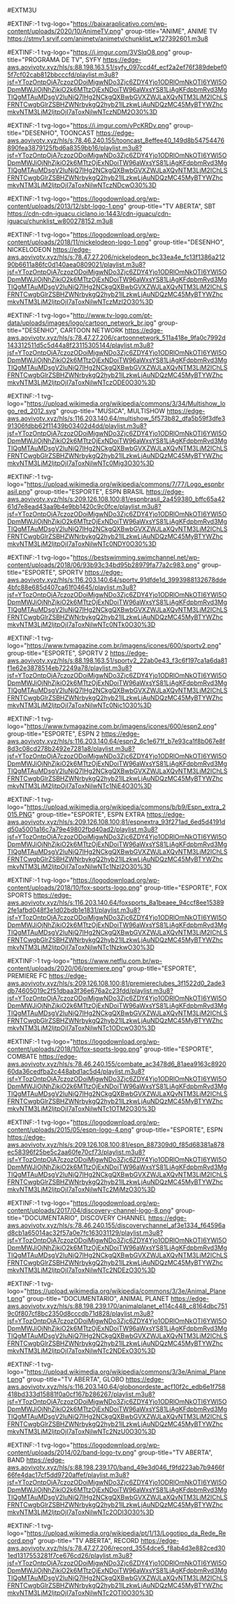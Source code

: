 #EXTM3U

#EXTINF:-1 tvg-logo="https://baixaraplicativo.com/wp-content/uploads/2020/10/AnimeTV.png" group-title="ANIME", ANIME TV 
https://stmv1.srvif.com/animetv/animetv/chunklist_w127392601.m3u8

#EXTINF:-1 tvg-logo="https://i.imgur.com/3VSlqO8.png" group-title="PROGRAMA DE TV", SYFY
https://edge-aws.aovivotv.xyz/hls/s:88.198.163.51/syfy_097ccd4f_ecf2a2ef76f389debef05f7cf02cab812bbcccfd/playlist.m3u8?jsf=YTozOntpOjA7czozODoiMjgwNDo3Zjc6ZDY4Yjo1ODRlOmNkOTI6YWI5ODpmMWJiOjNhZjkiO2k6MTtzOjExNDoiTW96aWxsYS81LjAgKFdpbmRvd3MgTlQgMTAuMDsgV2luNjQ7IHg2NCkgQXBwbGVXZWJLaXQvNTM3LjM2IChLSFRNTCwgbGlrZSBHZWNrbykgQ2hyb21lLzkwLjAuNDQzMC45MyBTYWZhcmkvNTM3LjM2IjtpOjI7aToxNjIwNTczNDM2O30%3D

#EXTINF:-1 tvg-logo="https://i.imgur.com/vPcKRDv.png" group-title="DESENHO", TOONCAST
https://edge-aws.aovivotv.xyz/hls/s:78.46.240.155/tooncast_8effee40_149d8b54754476890fea3879125fbd6a8359bb16/playlist.m3u8?jsf=YTozOntpOjA7czozODoiMjgwNDo3Zjc6ZDY4Yjo1ODRlOmNkOTI6YWI5ODpmMWJiOjNhZjkiO2k6MTtzOjExNDoiTW96aWxsYS81LjAgKFdpbmRvd3MgTlQgMTAuMDsgV2luNjQ7IHg2NCkgQXBwbGVXZWJLaXQvNTM3LjM2IChLSFRNTCwgbGlrZSBHZWNrbykgQ2hyb21lLzkwLjAuNDQzMC45MyBTYWZhcmkvNTM3LjM2IjtpOjI7aToxNjIwNTczNDcwO30%3D

#EXTINF:-1 tvg-logo="https://logodownload.org/wp-content/uploads/2013/12/sbt-logo-1.png" group-title="TV ABERTA", SBT
https://cdn-cdn-iguacu.ciclano.io:1443/cdn-iguacu/cdn-iguacu/chunklist_w800278152.m3u8

#EXTINF:-1 tvg-logo="https://logodownload.org/wp-content/uploads/2018/11/nickelodeon-logo-1.png" group-title="DESENHO", NICKELODEON
https://edge-aws.aovivotv.xyz/hls/s:78.47.27.206/nickelodeon_bc33ea4e_fc13f1386a21290b6611a86fc0d140aea0809021/playlist.m3u8?jsf=YTozOntpOjA7czozODoiMjgwNDo3Zjc6ZDY4Yjo1ODRlOmNkOTI6YWI5ODpmMWJiOjNhZjkiO2k6MTtzOjExNDoiTW96aWxsYS81LjAgKFdpbmRvd3MgTlQgMTAuMDsgV2luNjQ7IHg2NCkgQXBwbGVXZWJLaXQvNTM3LjM2IChLSFRNTCwgbGlrZSBHZWNrbykgQ2hyb21lLzkwLjAuNDQzMC45MyBTYWZhcmkvNTM3LjM2IjtpOjI7aToxNjIwNTczMzI2O30%3D

#EXTINF:-1 tvg-logo="http://www.tv-logo.com/pt-data/uploads/images/logo/cartoon_network_br.jpg" group-title="DESENHO", CARTOON NETWORK
https://edge-aws.aovivotv.xyz/hls/s:78.47.27.206/cartoonnetwork_511a418e_9fa0c7992d143312511d5c5d44a8f23115305144/playlist.m3u8?jsf=YTozOntpOjA7czozODoiMjgwNDo3Zjc6ZDY4Yjo1ODRlOmNkOTI6YWI5ODpmMWJiOjNhZjkiO2k6MTtzOjExNDoiTW96aWxsYS81LjAgKFdpbmRvd3MgTlQgMTAuMDsgV2luNjQ7IHg2NCkgQXBwbGVXZWJLaXQvNTM3LjM2IChLSFRNTCwgbGlrZSBHZWNrbykgQ2hyb21lLzkwLjAuNDQzMC45MyBTYWZhcmkvNTM3LjM2IjtpOjI7aToxNjIwNTczODE0O30%3D

#EXTINF:-1 tvg-logo="https://upload.wikimedia.org/wikipedia/commons/3/34/Multishow_logo_red_2012.svg" group-title="MUSICA", MULTISHOW
https://edge-aws.aovivotv.xyz/hls/s:116.203.140.64/multishow_5f573b82_dfa5b59f3dfe391306fdbb62f11439b03402d4dd/playlist.m3u8?jsf=YTozOntpOjA7czozODoiMjgwNDo3Zjc6ZDY4Yjo1ODRlOmNkOTI6YWI5ODpmMWJiOjNhZjkiO2k6MTtzOjExNDoiTW96aWxsYS81LjAgKFdpbmRvd3MgTlQgMTAuMDsgV2luNjQ7IHg2NCkgQXBwbGVXZWJLaXQvNTM3LjM2IChLSFRNTCwgbGlrZSBHZWNrbykgQ2hyb21lLzkwLjAuNDQzMC45MyBTYWZhcmkvNTM3LjM2IjtpOjI7aToxNjIwNTc0Mjg3O30%3D

#EXTINF:-1 tvg-logo="https://upload.wikimedia.org/wikipedia/commons/7/77/Logo_espnbrasil.png" group-title="ESPORTE", ESPN BRASIL
https://edge-aws.aovivotv.xyz/hls/s:209.126.108.100:81/espnbrasil_2a459380_bffc65a4261d7e8ead43aa9b4e9bb1420c9c0fce/playlist.m3u8?jsf=YTozOntpOjA7czozODoiMjgwNDo3Zjc6ZDY4Yjo1ODRlOmNkOTI6YWI5ODpmMWJiOjNhZjkiO2k6MTtzOjExNDoiTW96aWxsYS81LjAgKFdpbmRvd3MgTlQgMTAuMDsgV2luNjQ7IHg2NCkgQXBwbGVXZWJLaXQvNTM3LjM2IChLSFRNTCwgbGlrZSBHZWNrbykgQ2hyb21lLzkwLjAuNDQzMC45MyBTYWZhcmkvNTM3LjM2IjtpOjI7aToxNjIwNTc0NDY0O30%3D

#EXTINF:-1 tvg-logo="https://bestswimming.swimchannel.net/wp-content/uploads/2018/06/93b93c34bd95b28979fa77a2c983.png" group-title="ESPORTE", SPORTV
https://edge-aws.aovivotv.xyz/hls/s:116.203.140.64/sportv_91dfde1d_3993988132678dde4bfc88e685d407ca61f04645/playlist.m3u8?jsf=YTozOntpOjA7czozODoiMjgwNDo3Zjc6ZDY4Yjo1ODRlOmNkOTI6YWI5ODpmMWJiOjNhZjkiO2k6MTtzOjExNDoiTW96aWxsYS81LjAgKFdpbmRvd3MgTlQgMTAuMDsgV2luNjQ7IHg2NCkgQXBwbGVXZWJLaXQvNTM3LjM2IChLSFRNTCwgbGlrZSBHZWNrbykgQ2hyb21lLzkwLjAuNDQzMC45MyBTYWZhcmkvNTM3LjM2IjtpOjI7aToxNjIwNTc0NTk0O30%3D

#EXTINF:-1 tvg-logo="https://www.tvmagazine.com.br/imagens/icones/600/sportv2.png" group-title="ESPORTE", SPORTV 2 https://edge-aws.aovivotv.xyz/hls/s:88.198.163.51/sportv2_22ab0e43_f3c6f197ca1a6da81f1e62e3878514eb72249a78/playlist.m3u8?jsf=YTozOntpOjA7czozODoiMjgwNDo3Zjc6ZDY4Yjo1ODRlOmNkOTI6YWI5ODpmMWJiOjNhZjkiO2k6MTtzOjExNDoiTW96aWxsYS81LjAgKFdpbmRvd3MgTlQgMTAuMDsgV2luNjQ7IHg2NCkgQXBwbGVXZWJLaXQvNTM3LjM2IChLSFRNTCwgbGlrZSBHZWNrbykgQ2hyb21lLzkwLjAuNDQzMC45MyBTYWZhcmkvNTM3LjM2IjtpOjI7aToxNjIwNTc0Njc1O30%3D

#EXTINF:-1 tvg-logo="https://www.tvmagazine.com.br/imagens/icones/600/espn2.png" group-title="ESPORTE", ESPN 2 
https://edge-aws.aovivotv.xyz/hls/s:116.203.140.64/espn2_6c1e671f_b7e93ca1f8b067e8f8d3c08cd278b2492e7281a8/playlist.m3u8?jsf=YTozOntpOjA7czozODoiMjgwNDo3Zjc6ZDY4Yjo1ODRlOmNkOTI6YWI5ODpmMWJiOjNhZjkiO2k6MTtzOjExNDoiTW96aWxsYS81LjAgKFdpbmRvd3MgTlQgMTAuMDsgV2luNjQ7IHg2NCkgQXBwbGVXZWJLaXQvNTM3LjM2IChLSFRNTCwgbGlrZSBHZWNrbykgQ2hyb21lLzkwLjAuNDQzMC45MyBTYWZhcmkvNTM3LjM2IjtpOjI7aToxNjIwNTc1NjE4O30%3D

#EXTINF:-1 tvg-logo="https://upload.wikimedia.org/wikipedia/commons/b/b9/Espn_extra_2015.PNG" group-title="ESPORTE", ESPN EXTRA 
https://edge-aws.aovivotv.xyz/hls/s:209.126.108.100:81/espnextra_93f271ad_6ed5d4191dd50a5001a16c7a79e49802fbd40ad2/playlist.m3u8?jsf=YTozOntpOjA7czozODoiMjgwNDo3Zjc6ZDY4Yjo1ODRlOmNkOTI6YWI5ODpmMWJiOjNhZjkiO2k6MTtzOjExNDoiTW96aWxsYS81LjAgKFdpbmRvd3MgTlQgMTAuMDsgV2luNjQ7IHg2NCkgQXBwbGVXZWJLaXQvNTM3LjM2IChLSFRNTCwgbGlrZSBHZWNrbykgQ2hyb21lLzkwLjAuNDQzMC45MyBTYWZhcmkvNTM3LjM2IjtpOjI7aToxNjIwNTc1NzI2O30%3D

#EXTINF:-1 tvg-logo="https://logodownload.org/wp-content/uploads/2018/10/fox-sports-logo.png" group-title="ESPORTE", FOX SPORTS
https://edge-aws.aovivotv.xyz/hls/s:116.203.140.64/foxsports_8a1beaee_94ccf8ee153892fe1afbd048f3e1d02bdb1e1831/playlist.m3u8?jsf=YTozOntpOjA7czozODoiMjgwNDo3Zjc6ZDY4Yjo1ODRlOmNkOTI6YWI5ODpmMWJiOjNhZjkiO2k6MTtzOjExNDoiTW96aWxsYS81LjAgKFdpbmRvd3MgTlQgMTAuMDsgV2luNjQ7IHg2NCkgQXBwbGVXZWJLaXQvNTM3LjM2IChLSFRNTCwgbGlrZSBHZWNrbykgQ2hyb21lLzkwLjAuNDQzMC45MyBTYWZhcmkvNTM3LjM2IjtpOjI7aToxNjIwNTc1NzkwO30%3D

#EXTINF:-1 tvg-logo="https://www.netflu.com.br/wp-content/uploads/2020/06/premiere.png" group-title="ESPORTE", PREMIERE FC
https://edge-aws.aovivotv.xyz/hls/s:209.126.108.100:81/premiereclubes_3f1522d0_2ade3db74605019c2f51dbaa3f36e676a2c23fdd/playlist.m3u8?jsf=YTozOntpOjA7czozODoiMjgwNDo3Zjc6ZDY4Yjo1ODRlOmNkOTI6YWI5ODpmMWJiOjNhZjkiO2k6MTtzOjExNDoiTW96aWxsYS81LjAgKFdpbmRvd3MgTlQgMTAuMDsgV2luNjQ7IHg2NCkgQXBwbGVXZWJLaXQvNTM3LjM2IChLSFRNTCwgbGlrZSBHZWNrbykgQ2hyb21lLzkwLjAuNDQzMC45MyBTYWZhcmkvNTM3LjM2IjtpOjI7aToxNjIwNTc1ODcwO30%3D

#EXTINF:-1 tvg-logo="https://logodownload.org/wp-content/uploads/2018/10/fox-sports-logo.png" group-title="ESPORTE", COMBATE
https://edge-aws.aovivotv.xyz/hls/s:78.46.240.155/combate_ac3478d6_81aea9163c892060da36cedfba2c448abd1ac5d4/playlist.m3u8?jsf=YTozOntpOjA7czozODoiMjgwNDo3Zjc6ZDY4Yjo1ODRlOmNkOTI6YWI5ODpmMWJiOjNhZjkiO2k6MTtzOjExNDoiTW96aWxsYS81LjAgKFdpbmRvd3MgTlQgMTAuMDsgV2luNjQ7IHg2NCkgQXBwbGVXZWJLaXQvNTM3LjM2IChLSFRNTCwgbGlrZSBHZWNrbykgQ2hyb21lLzkwLjAuNDQzMC45MyBTYWZhcmkvNTM3LjM2IjtpOjI7aToxNjIwNTc1OTM2O30%3D

#EXTINF:-1 tvg-logo="https://logodownload.org/wp-content/uploads/2015/05/espn-logo-4.png" group-title="ESPORTE", ESPN
https://edge-aws.aovivotv.xyz/hls/s:209.126.108.100:81/espn_887309d0_f85d68381a878ec58396f25be5c2aa60fe70cf73/playlist.m3u8?jsf=YTozOntpOjA7czozODoiMjgwNDo3Zjc6ZDY4Yjo1ODRlOmNkOTI6YWI5ODpmMWJiOjNhZjkiO2k6MTtzOjExNDoiTW96aWxsYS81LjAgKFdpbmRvd3MgTlQgMTAuMDsgV2luNjQ7IHg2NCkgQXBwbGVXZWJLaXQvNTM3LjM2IChLSFRNTCwgbGlrZSBHZWNrbykgQ2hyb21lLzkwLjAuNDQzMC45MyBTYWZhcmkvNTM3LjM2IjtpOjI7aToxNjIwNTc2MjMzO30%3D

#EXTINF:-1 tvg-logo="https://logodownload.org/wp-content/uploads/2017/04/discovery-channel-logo-8.png" group-title="DOCUMENTARIO", DISCOVERY CHANNEL
https://edge-aws.aovivotv.xyz/hls/s:78.46.240.155/discoverychannel_af3e1334_f64596ad8cb1a65014ac32f57a0e7fc163031129/playlist.m3u8?jsf=YTozOntpOjA7czozODoiMjgwNDo3Zjc6ZDY4Yjo1ODRlOmNkOTI6YWI5ODpmMWJiOjNhZjkiO2k6MTtzOjExNDoiTW96aWxsYS81LjAgKFdpbmRvd3MgTlQgMTAuMDsgV2luNjQ7IHg2NCkgQXBwbGVXZWJLaXQvNTM3LjM2IChLSFRNTCwgbGlrZSBHZWNrbykgQ2hyb21lLzkwLjAuNDQzMC45MyBTYWZhcmkvNTM3LjM2IjtpOjI7aToxNjIwNTc2NDEzO30%3D

#EXTINF:-1 tvg-logo="https://upload.wikimedia.org/wikipedia/commons/3/3e/Animal_Planet.png" group-title="DOCUMENTARIO", ANIMAL PLANET
https://edge-aws.aovivotv.xyz/hls/s:88.198.239.170/animalplanet_e114c448_c8164dbc7519c0f807cf8bc2350d8cccdb71d828/playlist.m3u8?jsf=YTozOntpOjA7czozODoiMjgwNDo3Zjc6ZDY4Yjo1ODRlOmNkOTI6YWI5ODpmMWJiOjNhZjkiO2k6MTtzOjExNDoiTW96aWxsYS81LjAgKFdpbmRvd3MgTlQgMTAuMDsgV2luNjQ7IHg2NCkgQXBwbGVXZWJLaXQvNTM3LjM2IChLSFRNTCwgbGlrZSBHZWNrbykgQ2hyb21lLzkwLjAuNDQzMC45MyBTYWZhcmkvNTM3LjM2IjtpOjI7aToxNjIwNTc2NDExO30%3D

#EXTINF:-1 tvg-logo="https://upload.wikimedia.org/wikipedia/commons/3/3e/Animal_Planet.png" group-title="TV ABERTA", GLOBO
https://edge-aws.aovivotv.xyz/hls/s:116.203.140.64/globonordeste_acf10f2c_edb6e1f758418bd333d15881f0a0cf167b286267/playlist.m3u8?jsf=YTozOntpOjA7czozODoiMjgwNDo3Zjc6ZDY4Yjo1ODRlOmNkOTI6YWI5ODpmMWJiOjNhZjkiO2k6MTtzOjExNDoiTW96aWxsYS81LjAgKFdpbmRvd3MgTlQgMTAuMDsgV2luNjQ7IHg2NCkgQXBwbGVXZWJLaXQvNTM3LjM2IChLSFRNTCwgbGlrZSBHZWNrbykgQ2hyb21lLzkwLjAuNDQzMC45MyBTYWZhcmkvNTM3LjM2IjtpOjI7aToxNjIwNTc2NzU0O30%3D

#EXTINF:-1 tvg-logo="https://logodownload.org/wp-content/uploads/2014/02/band-logo-tv.png" group-title="TV ABERTA", BAND
https://edge-aws.aovivotv.xyz/hls/s:88.198.239.170/band_49e3d046_f9fd223ab7b9466f66fe4dac17cf5dd9720affef/playlist.m3u8?jsf=YTozOntpOjA7czozODoiMjgwNDo3Zjc6ZDY4Yjo1ODRlOmNkOTI6YWI5ODpmMWJiOjNhZjkiO2k6MTtzOjExNDoiTW96aWxsYS81LjAgKFdpbmRvd3MgTlQgMTAuMDsgV2luNjQ7IHg2NCkgQXBwbGVXZWJLaXQvNTM3LjM2IChLSFRNTCwgbGlrZSBHZWNrbykgQ2hyb21lLzkwLjAuNDQzMC45MyBTYWZhcmkvNTM3LjM2IjtpOjI7aToxNjIwNTc2ODI3O30%3D

#EXTINF:-1 tvg-logo="https://upload.wikimedia.org/wikipedia/pt/1/13/Logotipo_da_Rede_Record.png" group-title="TV ABERTA", RECORD
https://edge-aws.aovivotv.xyz/hls/s:78.47.27.206/record_3554dce5_f8ab4d3e882ced301ed1317553281f7ce676cd26/playlist.m3u8?jsf=YTozOntpOjA7czozODoiMjgwNDo3Zjc6ZDY4Yjo1ODRlOmNkOTI6YWI5ODpmMWJiOjNhZjkiO2k6MTtzOjExNDoiTW96aWxsYS81LjAgKFdpbmRvd3MgTlQgMTAuMDsgV2luNjQ7IHg2NCkgQXBwbGVXZWJLaXQvNTM3LjM2IChLSFRNTCwgbGlrZSBHZWNrbykgQ2hyb21lLzkwLjAuNDQzMC45MyBTYWZhcmkvNTM3LjM2IjtpOjI7aToxNjIwNTc2OTI0O30%3D
